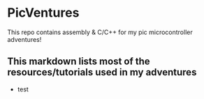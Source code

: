 # PicVentures
This repo contains assembly &amp; C/C++ for my pic microcontroller adventures!

## This markdown lists most of the resources/tutorials used in my adventures
- test
